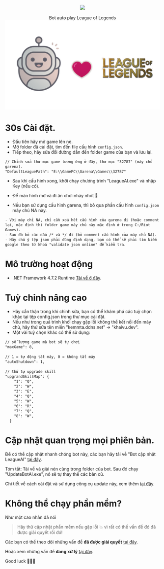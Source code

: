 <p align="center">
  <img src="https://readme-typing-svg.herokuapp.com?color=%2336BCF7&center=true&vCenter=true&width=380&lines=Bot+AI+League+of+Legends">
</p>
<p align="center">
  Bot auto play League of Legends
  <img src="./Assets/LOLBot.png">
</p>

30s Cài đặt.
=============================================================================================
- Đầu tiên hãy mở game lên nè.
- Mở folder đã cài đặt, tìm đến file cấu hình ```config.json```.
- Tiếp theo, hãy sửa đổi đường dẫn đến folder game của bạn và lưu lại.
```
// Chỉnh sửa thư mục game tương ứng ở đây, thư mục "32787" (máy chủ garena).
"DefaultLeaguePath": "E:\\GamePC\\Garena\\Games\\32787"
```

- Sau khi cấu hình xong, khởi chạy chương trình "LeagueAI.exe" và nhập Key (nếu có).
- Để màn hình mở và đi ăn chơi nhảy nhót 💃

- Nếu bạn sử dụng cấu hình garena, thì bỏ qua phần cấu hình ```config.json``` máy chủ NA này.
```
- Với máy chỉ NA, chỉ cần xoá hết cấu hình của garena đi (hoặc comment lại, mặc định thì folder game máy chủ này mặc định ở trong C:/Riot Games).
- Sau đó bỏ các dấu /* và */ đi (bỏ comment cấu hình của máy chủ NA).
- Hãy chú ý tệp json phải đúng định dạng, bạn có thể sẽ phải tìm kiếm google theo từ khoá "validate json online" để kiểm tra.
```

Mô trường hoạt động
=============================================================================================
- .NET Framework 4.7.2 Runtime [Tải về ở đây](https://go.microsoft.com/fwlink/?LinkId=863262).

Tuỳ chỉnh nâng cao
=============================================================================================
- Hãy cẩn thận trong khi chỉnh sửa, bạn có thể khám phá các tuỳ chọn khác tại tệp config.json trong thư mục cài đặt.
- Nếu như trong quá trình khởi chạy gặp lỗi không thể kết nối đến máy chủ, hãy thử sửa tên miền "kemmta.ddns.net" -> "khaivu.dev".
- Một vài tuỳ chọn khác có thể sử dụng:
```
// số lượng game mà bot sẽ tự chơi
"maxGame": 8,

// 1 = tự động tắt máy, 0 = không tắt máy
"autoShutdown": 1,

// thứ tự upgrade skill
"upgrandSkillMap": {
    "1": "Q",
    "2": "W",
    "3": "E",
    "4": "Q",
    "5": "W",
    "6": "R",
    "7": "Q",
    "8": "W",
  }
```
Cập nhật quan trọng mọi phiên bản.
===
Để có thể cập nhật nhanh chóng bot này, các bạn hãy tải về "Bot cập nhật LeagueAI" [tại đây](https://github.com/kgemas/Tool-Update-LeagueAI/releases/download/v1.0.0/UpdateBotAI.zip).

Tóm tắt: Tải về và giải nén cùng trong folder của bot. Sau đó chạy "UpdateBotAI.exe", nó sẽ tự thay thế các bản cũ.

Chi tiết về cách cài đặt và sử dụng công cụ update này, xem thêm [tại đây](https://github.com/kgemas/Tool-Update-LeagueAI)

Không thể chạy phần mềm?
===
Như một cao nhân đã nói
> Hãy thử cập nhật phần mềm nếu gặp lỗi 💥 vì rất có thể vấn đề đó đã được giải quyết rồi đó!

Các bạn có thể theo dõi những vấn đề **đã được giải quyết** [tại đây](https://github.com/kgemas/League-AI/issues?q=is%3Aissue+is%3Aclosed).

Hoặc xem những vấn đề **đang xử lý** [tại đây](https://github.com/kgemas/League-AI/issues?q=is%3Aopen+is%3Aissue).


Good luck 🐱‍👤🎶
